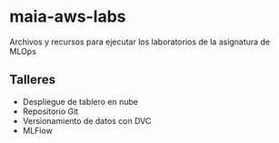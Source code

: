 # maia-aws-labs
Archivos y recursos para ejecutar los laboratorios de la asignatura de MLOps

## Talleres

- Despliegue de tablero en nube
- Repositorio Git
- Versionamiento de datos con DVC
- MLFlow
